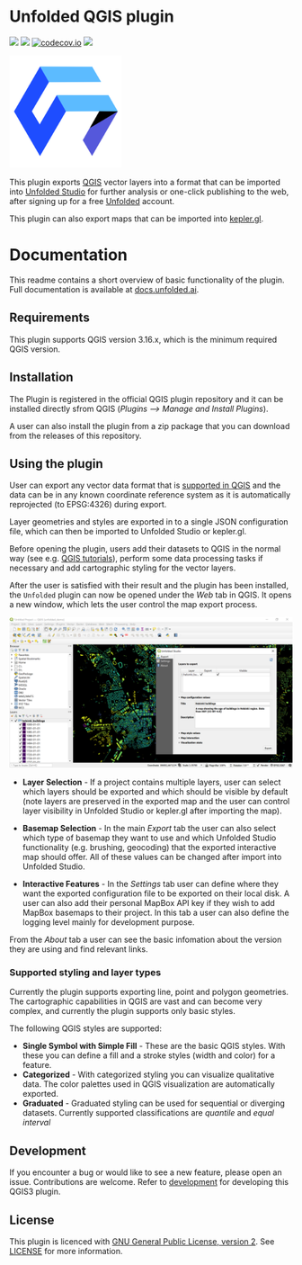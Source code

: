 # Unfolded QGIS plugin

![](https://github.com/UnfoldedInc/qgis-plugin/workflows/Tests/badge.svg)
![](https://github.com/UnfoldedInc/qgis-plugin/workflows/TestsLTR/badge.svg)
[![codecov.io](https://codecov.io/github/UnfoldedInc/qgis-plugin/coverage.svg?branch=main)](https://codecov.io/github/UnfoldedInc/qgis-plugin?branch=main)
![](https://github.com/UnfoldedInc/qgis-plugin/workflows/Release/badge.svg)

<img src="docs/imgs/uf_qgis_logo.svg" width="200" height="200">

This plugin exports [QGIS](http://qgis.org/) vector layers into a format that can be imported into  [Unfolded Studio](https://studio.unfolded.ai/) for further analysis or one-click publishing to the web, after signing up for a free [Unfolded](https://unfolded.ai/) account.

This plugin can also export maps that can be imported into [kepler.gl](https://kepler.gl/).

# Documentation 

This readme contains a short overview of basic functionality of the plugin. Full documentation is available at [docs.unfolded.ai](https://docs.unfolded.ai/integrations/qgis).

## Requirements

This plugin supports QGIS version 3.16.x, which is the minimum required QGIS version. 

## Installation

The Plugin is registered in the official QGIS plugin repository and it can be installed directly sfrom QGIS (*Plugins --> Manage and Install Plugins*). 

A user can also install the plugin from a zip package that you can download from the releases of this repository. 

## Using the plugin

User can export any vector data format that
is [supported in QGIS](https://docs.qgis.org/3.16/en/docs/user_manual/working_with_vector/index.html) and the data can
be in any known coordinate reference system as it is automatically reprojected (to EPSG:4326) during export.

Layer geometries and styles are exported in to a single JSON configuration file, which can then be imported to Unfolded
Studio or kepler.gl.

Before opening the plugin, users add their datasets to QGIS in the normal way (see
e.g. [QGIS tutorials](https://www.qgistutorials.com/en/)), perform some data processing tasks if necessary and add
cartographic styling for the vector layers.

After the user is satisfied with their result and the plugin has been installed, the `Unfolded` plugin can now be opened
under the *Web* tab in QGIS. It opens a new window, which lets the user control the map export process.

![Main plugin dialog](docs/imgs/main_dialog.png)

- **Layer Selection** - If a project contains multiple layers, user can select which layers should be exported and which should be visible by default (note layers are preserved in the exported map and the user can control layer visibility in Unfolded Studio or kepler.gl after importing the map). 

- **Basemap Selection** - In the main *Export* tab the user can also select which type of basemap they want to use and which Unfolded Studio functionality (e.g. brushing, geocoding) that the exported interactive map should offer. All of these values can be changed after import into Unfolded Studio.

- **Interactive Features** - In the *Settings* tab user can define where they want the exported configuration file to be exported on their local disk. A user can also add their personal MapBox API key if they wish to add MapBox basemaps to their project. In this tab a user can also define the logging level mainly for development purpose.

From the *About* tab a user can see the basic infomation about the version they are using and find relevant links. 

### Supported styling and layer types

Currently the plugin supports exporting line, point and polygon geometries. The cartographic capabilities in QGIS are vast and can become very complex, and currently the plugin supports only basic styles.

The following QGIS styles are supported:

 - **Single Symbol with Simple Fill** - These are the basic QGIS styles. With these you can define a fill and a stroke styles (width and color) for a feature. 
 - **Categorized** - With categorized styling you can visualize qualitative data. The color palettes used in QGIS visualization are automatically exported. 
 - **Graduated** - Graduated styling can be used for sequential or diverging datasets. Currently supported classifications are *quantile* and *equal interval*

## Development

If you encounter a bug or would like to see a new feature, please open an issue. Contributions are welcome. Refer to [development](docs/development.md) for developing this QGIS3 plugin.

## License

This plugin is licenced with
[GNU General Public License, version 2](https://www.gnu.org/licenses/old-licenses/gpl-2.0.en.html).
See [LICENSE](LICENSE) for more information.
